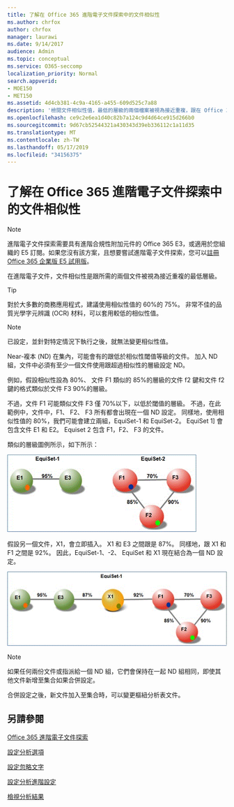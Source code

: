 ```yaml
---
title: 了解在 Office 365 進階電子文件探索中的文件相似性
ms.author: chrfox
author: chrfox
manager: laurawi
ms.date: 9/14/2017
audience: Admin
ms.topic: conceptual
ms.service: O365-seccomp
localization_priority: Normal
search.appverid:
- MOE150
- MET150
ms.assetid: 4d4cb381-4c9a-4165-a455-609d525c7a88
description: '檢閱文件相似性值，最低的層級的兩個檔案被視為接近重複，跟在 Office 365 進階電子文件探索中的運作方式。 '
ms.openlocfilehash: ce9c2e6ea1d40c82b7a124c9d4d64ce915d266b0
ms.sourcegitcommit: 9d67cb52544321a430343d39eb336112c1a11d35
ms.translationtype: MT
ms.contentlocale: zh-TW
ms.lasthandoff: 05/17/2019
ms.locfileid: "34156375"
---
```

# <a name="understand-document-similarity-in-office-365-advanced-ediscovery"></a>了解在 Office 365 進階電子文件探索中的文件相似性

> [!NOTE]
> 進階電子文件探索需要具有進階合規性附加元件的 Office 365 E3，或適用於您組織的 E5 訂閱。如果您沒有該方案，且想要嘗試進階電子文件探索，您可以[註冊 Office 365 企業版 E5 試用版](https://go.microsoft.com/fwlink/p/?LinkID=698279)。 
  
在進階電子文件，文件相似性是跟所需的兩個文件被視為接近重複的最低層級。
  
> [!TIP]
> 對於大多數的商務應用程式，建議使用相似性值的 60%的 75%。 非常不佳的品質光學字元辨識 (OCR) 材料，可以套用較低的相似性值。 
  
> [!NOTE]
> 已設定，並針對特定情況下執行之後，就無法變更相似性值。 
  
Near-複本 (ND) 在集內，可能會有的跟低於相似性閾值等級的文件。 加入 ND 組，文件中必須有至少一個文件使用跟超過相似性的層級設定 ND。 
  
例如，假設相似性設為 80%、 文件 F1 類似的 85%的層級的文件 f2 鍵和文件 f2 鍵的格式類似於文件 F3 90%的層級。 
  
不過，文件 F1 可能類似文件 F3 僅 70%以下，以低於閾值的層級。 不過，在此範例中，文件中，F1、 F2、 F3 所有都會出現在一個 ND 設定。 同樣地，使用相似性值的 80%，我們可能會建立兩組，EquiSet-1 和 EquiSet-2。 EquiSet 1] 會包含文件 E1 和 E2。 Equiset 2 包含 F1，F2、 F3 的文件。 
  
類似的層級圖例所示，如下所示：
  
![文件相似性](media/3907ea7d-e28a-4027-8fc3-be090dd39144.gif)
  
假設另一個文件，X1，會立即插入。 X1 和 E3 之間跟是 87%。 同樣地，跟 X1 和 F1 之間是 92%。 因此，EquiSet-1、-2、 EquiSet 和 X1 現在結合為一個 ND 設定。
  
![文件相似性](media/d140d347-33d5-475a-af04-594a0f2ab13d.gif)
  
> [!NOTE]
> 如果任何兩份文件或指派給一個 ND 組，它們會保持在一起 ND 組相同，即使其他文件新增至集合如果合併設定。 
  
合併設定之後，新文件加入至集合時，可以變更樞紐分析表文件。 
  
## <a name="see-also"></a>另請參閱

[Office 365 進階電子文件探索](office-365-advanced-ediscovery.md)
  
[設定分析選項](set-analyze-options-in-advanced-ediscovery.md)
  
[設定忽略文字](set-ignore-text-in-advanced-ediscovery.md)
  
[設定分析進階設定](set-analyze-advanced-settings-in-advanced-ediscovery.md)
  
[檢視分析結果](view-analyze-results-in-advanced-ediscovery.md)

